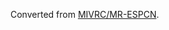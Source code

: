 Converted from [MIVRC/MR-ESPCN](https://github.com/MIVRC/MR-ESPCN/tree/7316ad52053a928e0feca2e1e9719dac202acd3a).

